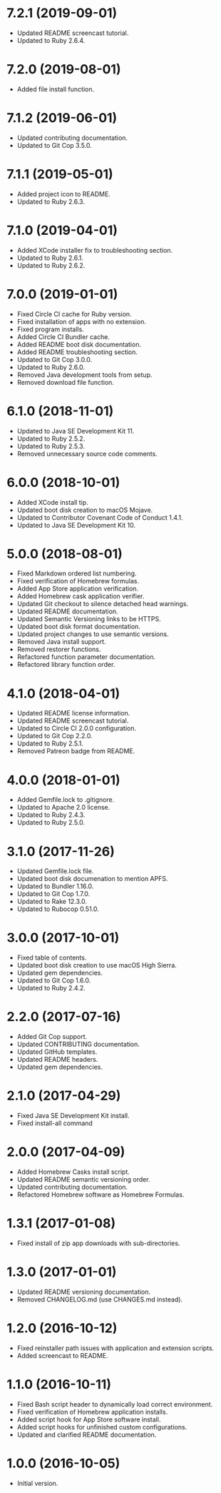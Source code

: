 # 7.2.1 (2019-09-01)

- Updated README screencast tutorial.
- Updated to Ruby 2.6.4.

# 7.2.0 (2019-08-01)

- Added file install function.

# 7.1.2 (2019-06-01)

- Updated contributing documentation.
- Updated to Git Cop 3.5.0.

# 7.1.1 (2019-05-01)

- Added project icon to README.
- Updated to Ruby 2.6.3.

# 7.1.0 (2019-04-01)

- Added XCode installer fix to troubleshooting section.
- Updated to Ruby 2.6.1.
- Updated to Ruby 2.6.2.

# 7.0.0 (2019-01-01)

- Fixed Circle CI cache for Ruby version.
- Fixed installation of apps with no extension.
- Fixed program installs.
- Added Circle CI Bundler cache.
- Added README boot disk documentation.
- Added README troubleshooting section.
- Updated to Git Cop 3.0.0.
- Updated to Ruby 2.6.0.
- Removed Java development tools from setup.
- Removed download file function.

# 6.1.0 (2018-11-01)

- Updated to Java SE Development Kit 11.
- Updated to Ruby 2.5.2.
- Updated to Ruby 2.5.3.
- Removed unnecessary source code comments.

# 6.0.0 (2018-10-01)

- Added XCode install tip.
- Updated boot disk creation to macOS Mojave.
- Updated to Contributor Covenant Code of Conduct 1.4.1.
- Updated to Java SE Development Kit 10.

# 5.0.0 (2018-08-01)

- Fixed Markdown ordered list numbering.
- Fixed verification of Homebrew formulas.
- Added App Store application verification.
- Added Homebrew cask application verifier.
- Updated Git checkout to silence detached head warnings.
- Updated README documentation.
- Updated Semantic Versioning links to be HTTPS.
- Updated boot disk format documentation.
- Updated project changes to use semantic versions.
- Removed Java install support.
- Removed restorer functions.
- Refactored function parameter documentation.
- Refactored library function order.

# 4.1.0 (2018-04-01)

- Updated README license information.
- Updated README screencast tutorial.
- Updated to Circle CI 2.0.0 configuration.
- Updated to Git Cop 2.2.0.
- Updated to Ruby 2.5.1.
- Removed Patreon badge from README.

# 4.0.0 (2018-01-01)

- Added Gemfile.lock to .gitignore.
- Updated to Apache 2.0 license.
- Updated to Ruby 2.4.3.
- Updated to Ruby 2.5.0.

# 3.1.0 (2017-11-26)

- Updated Gemfile.lock file.
- Updated boot disk documenation to mention APFS.
- Updated to Bundler 1.16.0.
- Updated to Git Cop 1.7.0.
- Updated to Rake 12.3.0.
- Updated to Rubocop 0.51.0.

# 3.0.0 (2017-10-01)

- Fixed table of contents.
- Updated boot disk creation to use macOS High Sierra.
- Updated gem dependencies.
- Updated to Git Cop 1.6.0.
- Updated to Ruby 2.4.2.

# 2.2.0 (2017-07-16)

- Added Git Cop support.
- Updated CONTRIBUTING documentation.
- Updated GitHub templates.
- Updated README headers.
- Updated gem dependencies.

# 2.1.0 (2017-04-29)

- Fixed Java SE Development Kit install.
- Fixed install-all command

# 2.0.0 (2017-04-09)

- Added Homebrew Casks install script.
- Updated README semantic versioning order.
- Updated contributing documentation.
- Refactored Homebrew software as Homebrew Formulas.

# 1.3.1 (2017-01-08)

- Fixed install of zip app downloads with sub-directories.

# 1.3.0 (2017-01-01)

- Updated README versioning documentation.
- Removed CHANGELOG.md (use CHANGES.md instead).

# 1.2.0 (2016-10-12)

- Fixed reinstaller path issues with application and extension scripts.
- Added screencast to README.

# 1.1.0 (2016-10-11)

- Fixed Bash script header to dynamically load correct environment.
- Fixed verification of Homebrew application installs.
- Added script hook for App Store software install.
- Added script hooks for unfinished custom configurations.
- Updated and clarified README documentation.

# 1.0.0 (2016-10-05)

- Initial version.
